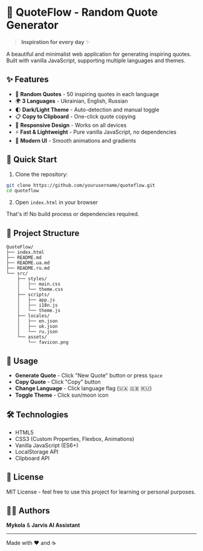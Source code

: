 # 💬 QuoteFlow - Random Quote Generator

> **Inspiration for every day** ✨

A beautiful and minimalist web application for generating inspiring quotes. Built with vanilla JavaScript, supporting multiple languages and themes.

## ✨ Features

- 🎲 **Random Quotes** - 50 inspiring quotes in each language
- 🌍 **3 Languages** - Ukrainian, English, Russian
- 🌓 **Dark/Light Theme** - Auto-detection and manual toggle
- 📋 **Copy to Clipboard** - One-click quote copying
- 📱 **Responsive Design** - Works on all devices
- ⚡ **Fast & Lightweight** - Pure vanilla JavaScript, no dependencies
- 🎨 **Modern UI** - Smooth animations and gradients

## 🚀 Quick Start

1. Clone the repository:
```bash
git clone https://github.com/yourusername/quoteflow.git
cd quoteflow
```

2. Open `index.html` in your browser

That's it! No build process or dependencies required.

## 📁 Project Structure

```
QuoteFlow/
├── index.html
├── README.md
├── README.ua.md
├── README.ru.md
└── src/
    ├── styles/
    │   ├── main.css
    │   └── theme.css
    ├── scripts/
    │   ├── app.js
    │   ├── i18n.js
    │   └── theme.js
    ├── locales/
    │   ├── en.json
    │   ├── uk.json
    │   └── ru.json
    └── assets/
        └── favicon.png
```

## 🎯 Usage

- **Generate Quote** - Click "New Quote" button or press `Space`
- **Copy Quote** - Click "Copy" button
- **Change Language** - Click language flag (🇺🇦 🇬🇧 🇷🇺)
- **Toggle Theme** - Click sun/moon icon

## 🛠️ Technologies

- HTML5
- CSS3 (Custom Properties, Flexbox, Animations)
- Vanilla JavaScript (ES6+)
- LocalStorage API
- Clipboard API

## 📄 License

MIT License - feel free to use this project for learning or personal purposes.

## 👨‍💻 Authors

**Mykola** & **Jarvis AI Assistant**

---

Made with ❤️ and ☕
